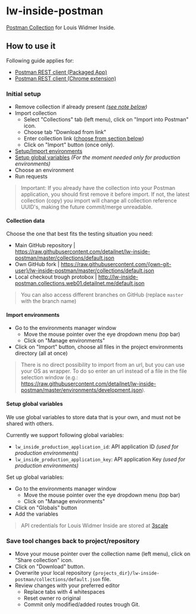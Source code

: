 # lw-inside-postman
[Postman Collection](https://www.getpostman.com/) for Louis Widmer Inside.

## How to use it
Following guide applies for:

- [Postman REST client (Packaged App)](https://www.getpostman.com/)
- [Postman REST client (Chrome extension)](https://chrome.google.com/webstore/detail/postman-rest-client/fdmmgilgnpjigdojojpjoooidkmcomcm)

### Initial setup
 
- Remove collection if already present _([see note below](#initial-setup-note))_
- Import collection 
  - Select "Collections" tab (left menu), click on "Import into Postman" icon.
  - Choose tab "Download from link"
  - Enter collection link ([choose from section below](#collection-data))
  - Click on "Import" button (once only).
- [Setup/Import environments](#import-environments)
- [Setup global variables](#setup-global-variables) _(For the moment needed only for production environments)_
- Choose an environment
- Run requests 

> <a name="initial-setup-note"></a>Important: If you already have the collection into your Postman application, you should first remove it before import.
> If not, the latest collection (copy) you import will change all collection reference UUID's, making the future commit/merge unreadable.

#### Collection data

Choose the one that best fits the testing situation you need:

- Main GitHub repository | https://raw.githubusercontent.com/detailnet/lw-inside-postman/master/collections/default.json
- Own GitHub fork | https://raw.githubusercontent.com/{own-git-user}/lw-inside-postman/master/collections/default.json
- Local checkout trough protobox | http://lw-inside-postman.collections.web01.detailnet.me/default.json

> You can also access different branches on GitHub (replace `master` with the branch name)

#### Import environments

- Go to the environments manager window
  - Move the mouse pointer over the eye dropdown menu (top bar)
  - Click on "Manage environments"
- Click on "Import" button, choose all files in the project environments directory (all at once)

> There is no direct possibility to import from an url, but you can use your OS as wrapper. 
> To do so enter an url instead of a file in the file selection window (e.g.: https://raw.githubusercontent.com/detailnet/lw-inside-postman/master/environments/development.json).

#### Setup global variables

We use global variables to store data that is your own, and must not be shared with others.

Currently we support following global variables:

 - `lw_inside_production_application_id`: API application ID _(used for production environments)_
 - `lw_inside_production_application_key`: API application Key _(used for production environments)_

Set up global variables:

- Go to the environments manager window
  - Move the mouse pointer over the eye dropdown menu (top bar)
  - Click on "Manage environments"
- Click on "Globals" button
- Add the variables

> API credentials for Louis Widmer Inside are stored at [3scale](https://detailnet-admin.3scale.net)

### Save tool changes back to project/repository

- Move your mouse pointer over the collection name (left menu), click on "Share collection" icon.
- Click on "Download" button.
- Overwrite your local repository `{projects_dir}/lw-inside-postman/collections/default.json` file.
- Review changes with your preferred editor
  - Replace tabs with 4 whitespaces
  - Reset owner ro original
  - Commit only modified/added routes trough Git.
